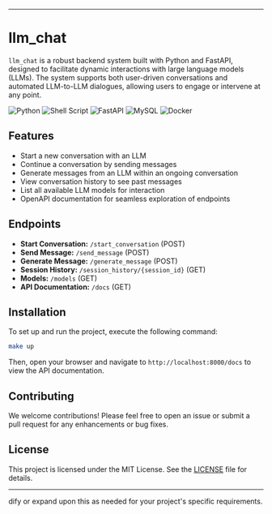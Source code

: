 
---

# llm_chat

`llm_chat` is a robust backend system built with Python and FastAPI, designed to facilitate dynamic interactions with large language models (LLMs). The system supports both user-driven conversations and automated LLM-to-LLM dialogues, allowing users to engage or intervene at any point.

[comment]: <> (Badge sources: https://github.com/Envoy-VC/awesome-badges or https://mdb.pushkaryadav.in/generate)

![Python](https://img.shields.io/badge/python-3670A0?logo=python&logoColor=ffdd54&style=for-the-badge)
![Shell Script](https://img.shields.io/badge/shell_script-%23121011.svg?logo=gnu-bash&logoColor=white&style=for-the-badge)
![FastAPI](https://img.shields.io/badge/FastAPI-005571?logo=fastapi&style=for-the-badge)
![MySQL](https://img.shields.io/badge/mysql-%2300f.svg?logo=mysql&logoColor=white&style=for-the-badge)
![Docker](https://img.shields.io/badge/docker-%230db7ed.svg?logo=docker&logoColor=white&style=for-the-badge)

## Features

- Start a new conversation with an LLM
- Continue a conversation by sending messages
- Generate messages from an LLM within an ongoing conversation
- View conversation history to see past messages
- List all available LLM models for interaction
- OpenAPI documentation for seamless exploration of endpoints

## Endpoints

- **Start Conversation:** `/start_conversation` (POST)
- **Send Message:** `/send_message` (POST)
- **Generate Message:** `/generate_message` (POST)
- **Session History:** `/session_history/{session_id}` (GET)
- **Models:** `/models` (GET)
- **API Documentation:** `/docs` (GET)

## Installation

To set up and run the project, execute the following command:

```sh
make up
```

Then, open your browser and navigate to `http://localhost:8000/docs` to view the API documentation.

## Contributing

We welcome contributions! Please feel free to open an issue or submit a pull request for any enhancements or bug fixes.

## License

This project is licensed under the MIT License. See the [LICENSE](LICENSE) file for details.

---
dify or expand upon this as needed for your project's specific requirements.